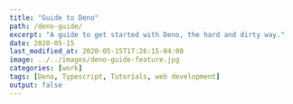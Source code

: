 ```yaml
---
title: "Guide to Deno"
path: /deno-guide/
excerpt: "A guide to get started with Deno, the hard and dirty way."
date: 2020-05-15
last_modified_at: 2020-05-15T17:26:15-04:00
image: ../../images/deno-guide-feature.jpg
categories: [work]
tags: [Deno, Typescript, Tutorials, web development]
output: false
---
```

